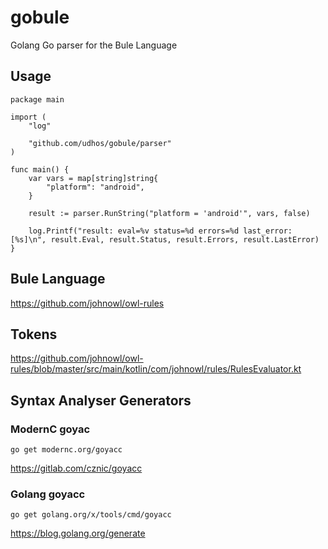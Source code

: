 # gobule
Golang Go parser for the Bule Language

## Usage

```
package main

import (
	"log"

	"github.com/udhos/gobule/parser"
)

func main() {
	var vars = map[string]string{
		"platform": "android",
	}

	result := parser.RunString("platform = 'android'", vars, false)

	log.Printf("result: eval=%v status=%d errors=%d last_error: [%s]\n", result.Eval, result.Status, result.Errors, result.LastError)
}
```

## Bule Language

https://github.com/johnowl/owl-rules

## Tokens

https://github.com/johnowl/owl-rules/blob/master/src/main/kotlin/com/johnowl/rules/RulesEvaluator.kt

## Syntax Analyser Generators

### ModernC goyac

    go get modernc.org/goyacc

https://gitlab.com/cznic/goyacc

### Golang goyacc

    go get golang.org/x/tools/cmd/goyacc

https://blog.golang.org/generate

